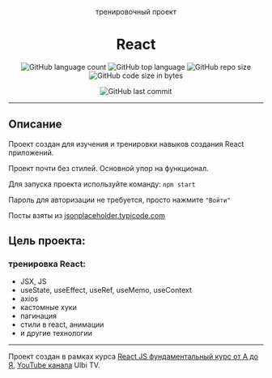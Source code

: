 <p align="center">тренировочный проект</p>
<h1 align="center">React</h1>

<div align="center">
  
![GitHub language count](https://img.shields.io/github/languages/count/Sergey-Maxim0v/training-react-02)
![GitHub top language](https://img.shields.io/github/languages/top/Sergey-Maxim0v/training-react-02)
![GitHub repo size](https://img.shields.io/github/repo-size/Sergey-Maxim0v/training-react-02)
![GitHub code size in bytes](https://img.shields.io/github/languages/code-size/Sergey-Maxim0v/training-react-02)

![GitHub last commit](https://img.shields.io/github/last-commit/Sergey-Maxim0v/training-react-02)
</div>

---
Описание
---
Проект создан для изучения и тренировки навыков создания React приложений.

Проект почти без стилей. Основной упор на функционал.

Для запуска проекта используйте команду:
`npm start`
 
Пароль для авторизации не требуется, просто нажмите `"Войти"`

Посты взяты из [jsonplaceholder.typicode.com](https://jsonplaceholder.typicode.com/)

Цель проекта: 
---
### тренировка React:
- JSX, JS
- useState, useEffect, useRef, useMemo, useContext
- axios
- кастомные хуки
- пагинация
- стили в react, анимации
- и другие технологии

---
Проект создан в рамках курса 
[React JS фундаментальный курс от А до Я](https://youtu.be/GNrdg3PzpJQ), 
[YouTube канала](https://www.youtube.com/channel/UCDzGdB9TTgFm8jRXn1tBdoA) Ulbi TV.
